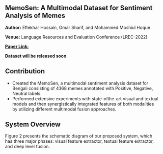 ## MemoSen: A Multimodal Dataset for Sentiment Analysis of Memes

**Author:** Eftekhar Hossain, Omar Sharif, and Mohammed Moshiul Hoque

**Venue:** Language Resources and Evaluation Conference (LREC-2022)   

 [**Paper Link:**](http://www.lrec-conf.org/proceedings/lrec2022/pdf/2022.lrec-1.165.pdf)

**Dataset will be released soon**


## Contribution
- Created the MemoSen, a multimodal sentiment analysis dataset for Bengali consisting of 4368 memes annotated with Positive, Negative, Neutral labels.
- Performed extensive experiments with state-ofthe-art visual and textual models and then synergistically integrated features of both modalities by utilizing different multimodal fusion approaches.



## System Overview
Figure 2 presents the schematic diagram of our proposed system, which has three major phases: visual feature extractor, textual feature extractor, and deep level fusion.
<img title="" src="proposed-method.png" alt="">




